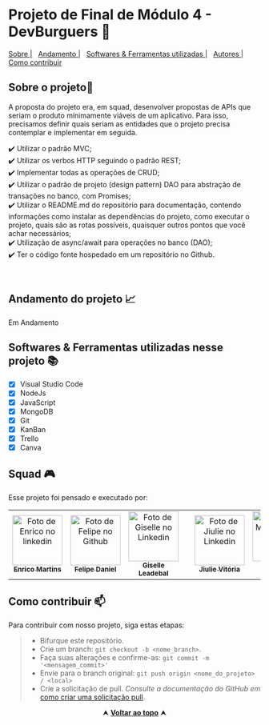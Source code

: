 # Projeto de Final de Módulo 4 - DevBurguers 🍔

  <a href="#sobre">Sobre |</a>&nbsp;&nbsp;
  <a href="#andamento"> Andamento  |</a>&nbsp;&nbsp;
  <a href="#linguagens">Softwares & Ferramentas utilizadas  |</a>&nbsp;&nbsp;
  <a href="#grupo">Autores  |</a> &nbsp;&nbsp;
  <a href="#contribuir">Como contribuir</a>&nbsp;&nbsp;
     
   <h2 id="sobre">Sobre o projeto🔎</h2>
  <p> A proposta do projeto era, em squad, desenvolver propostas de APIs que seriam o produto mínimamente viáveis de um aplicativo. Para isso, precisamos definir quais seriam as entidades que o projeto precisa contemplar e implementar em seguida.
 </p>
  
  ✔️ Utilizar o padrão MVC;<br>
  ✔️ Utilizar os verbos HTTP seguindo o padrão REST;<br>
  ✔️ Implementar todas as operações de CRUD;<br>
  ✔️ Utilizar o padrão de projeto (design pattern) DAO para abstração de transações no banco, com Promises;<br>
  ✔️ Utilizar o README.md do repositório para documentação, contendo informações como instalar as dependências do projeto, como executar o projeto, quais são as rotas possíveis, quaisquer outros pontos que você achar necessários;<br>
  ✔️ Utilização de async/await para operações no banco (DAO);<br>
  ✔️ Ter o código fonte hospedado em um repositório no Github.

<br>

  <h2 id="andamento">Andamento do projeto 📈</h2>

  <p> Em Andamento </p>
  
  <h2 id="linguagens">Softwares & Ferramentas utilizadas nesse projeto 📚</h2>

  - [x] Visual Studio Code
  - [x] NodeJs
  - [x] JavaScript
  - [x] MongoDB
  - [x] Git
  - [x] KanBan
  - [x] Trello
  - [x] Canva

<h2 id="grupo">Squad 🎮 </h2>

<p> Esse projeto foi pensado e executado por: </p>
<table>
  <tr>
    <td align="center">
      <a href="https://www.linkedin.com/in/enricomartins018/">
  <img src="https://media-exp1.licdn.com/dms/image/C4E03AQGahWrivfRUMA/profile-displayphoto-shrink_800_800/0/1654512513696?e=1665014400&v=beta&t=fIHMNTKTIzEyDjZEQLdYj_H4rsjgxdUs4tFbqDlNBF4" width="100px;" alt="Foto de Enrico no linkedin"/><br>
  <sub>
  <b> Enrico Martins </b>
  </sub>
      </a>
    </td>
    <td align="center">
      <a href="https://www.linkedin.com/in/felipe-daniel-1855b5223/">
  <img src="https://avatars.githubusercontent.com/u/96270212?v=4" width="100px;" alt="Foto de Felipe no Github"/><br>
  <sub>
  <b> Felipe Daniel </b>
  </sub>
      </a>
    </td>
    <td align="center">
      <a href="https://www.linkedin.com/in/giselle-leadebal-869528128/">
        <img src="https://media-exp1.licdn.com/dms/image/C4E03AQF8BlT0BPFLyw/profile-displayphoto-shrink_800_800/0/1645827866962?e=1665014400&v=beta&t=VOpxJ2SEQ3aIgOAdeHHWA7sjZkKe5ZsVBge6whvfw9s" width="100px;" alt="Foto de Giselle no Linkedin"/><br>
        <sub>
          <b>Giselle Leadebal</b>
        </sub>
      </a>
    </td>
<td align="center">
<td align="center">
      <a href="https://www.linkedin.com/in/jiulie-vitoria/">
        <img src="https://media-exp1.licdn.com/dms/image/C4E03AQGN5GiqUP7Eyw/profile-displayphoto-shrink_800_800/0/1648772959000?e=1665014400&v=beta&t=yxR7OKmIpSXIZ-pkoU7YoG-9r58H3oCiwEuGwN6-Mcg" width="100px;" alt="Foto de Jiulie no Linkedin"/><br>
        <sub>
          <b>Jiulie Vitória</b>
        </sub>
      </a>
    </td>
<td align="center">
      <a href="https://www.linkedin.com/in/eumatheusmoura/">
        <img src="https://avatars.githubusercontent.com/u/94270463?v=4" width="100px;" alt="Foto da Matheus no Github"/><br>
        <sub>
          <b>Matheus Moura</b>
        </sub>
      </a>
    </td>
  </tr>
</table>

<h2 id="contribuir">Como contribuir 📫</h2>

Para contribuir com nosso projeto, siga estas etapas:
  >- Bifurque este repositório.
  >- Crie um branch: `git checkout -b <nome_branch>`.
  >- Faça suas alterações e confirme-as: `git commit -m '<mensagem_commit>'`
  >- Envie para o branch original: `git push origin <nome_do_projeto> / <local>`
  >- Crie a solicitação de pull.
*Consulte a documentação do GitHub em* [como criar uma solicitação pull](https://help.github.com/en/github/collaborating-with-issues-and-pull-requests/creating-a-pull-request).

<div align="center">
  &#11165;&nbsp;<a href="#inicio"><strong>Voltar ao topo</strong></a>&nbsp;&#11165;
</div>
